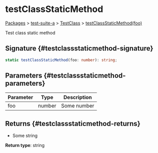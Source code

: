 # testClassStaticMethod

[Packages](/) &gt; [test-suite-a](/test-suite-a/) &gt; [TestClass](/test-suite-a/testclass-class/) &gt; [testClassStaticMethod(foo)](/test-suite-a/testclass-class/testclassstaticmethod-method)

Test class static method

## Signature {#testclassstaticmethod-signature}

```typescript
static testClassStaticMethod(foo: number): string;
```

## Parameters {#testclassstaticmethod-parameters}

| Parameter | Type | Description |
| --- | --- | --- |
| foo | number | Some number |

## Returns {#testclassstaticmethod-returns}

- Some string

**Return type**: string
